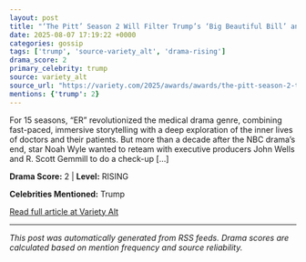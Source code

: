 ```yaml
---
layout: post
title: "‘The Pitt’ Season 2 Will Filter Trump’s ‘Big Beautiful Bill’ and Medicaid Changes Into Storylines: ‘We Take Our Platform Seriously’"
date: 2025-08-07 17:19:22 +0000
categories: gossip
tags: ['trump', 'source-variety_alt', 'drama-rising']
drama_score: 2
primary_celebrity: trump
source: variety_alt
source_url: "https://variety.com/2025/awards/awards/the-pitt-season-2-trump-big-beautiful-bill-medicaid-1236481221/"
mentions: {'trump': 2}
---
```


For 15 seasons, “ER” revolutionized the medical drama genre, combining fast-paced, immersive storytelling with a deep exploration of the inner lives of doctors and their patients. But more than a decade after the NBC drama’s end, star Noah Wyle wanted to reteam with executive producers John Wells and R. Scott Gemmill to do a check-up [&#8230;]

**Drama Score:** 2 | **Level:** RISING

**Celebrities Mentioned:** Trump

[Read full article at Variety Alt](https://variety.com/2025/awards/awards/the-pitt-season-2-trump-big-beautiful-bill-medicaid-1236481221/)

---
*This post was automatically generated from RSS feeds. Drama scores are calculated based on mention frequency and source reliability.*
